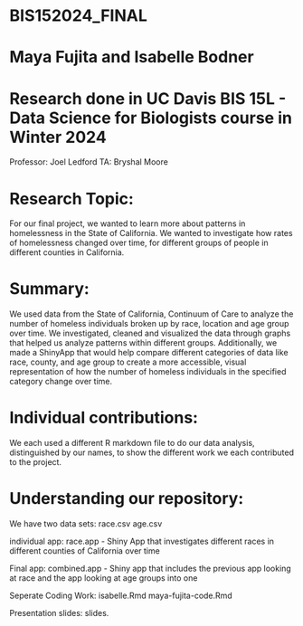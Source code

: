 # BIS152024_FINAL

# Maya Fujita and Isabelle Bodner

# Research done in UC Davis BIS 15L - Data Science for Biologists course in Winter 2024
Professor: Joel Ledford
TA: Bryshal Moore

# Research Topic:

For our final project, we wanted to learn more about patterns in homelessness in the State of California. We wanted to investigate how rates of homelessness changed over time, for different groups of people in different counties in California.

# Summary:

We used data from the State of California, Continuum of Care to analyze the number of homeless individuals broken up by race, location and age group over time. We investigated, cleaned and visualized the  data through graphs that helped us analyze patterns within different groups. Additionally, we made a ShinyApp that would help compare different categories of data like race, county, and age group to create a more accessible, visual representation of how the number of homeless individuals in the specified category change over time. 

# Individual contributions:

We each used a different R markdown file to do our data analysis, distinguished by our names, to show the different work we each contributed to the project.

# Understanding our repository:

We have two data sets: 
race.csv
age.csv

individual app: 
race.app - Shiny App that investigates different races in different counties of California over time

Final app: 
combined.app - Shiny app that includes the previous app looking at race and the app looking at age groups into one

Seperate Coding Work: 
isabelle.Rmd
maya-fujita-code.Rmd

Presentation slides: 
slides.
